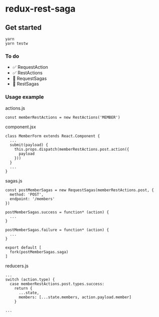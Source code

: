 # redux-rest-saga

## Get started

    yarn
    yarn testw
    
### To do

- ✅ RequestAction
- ✅ RestActions
- 🔲 RequestSagas
- 🔲 RestSagas

### Usage example


actions.js

    const memberRestActions = new RestActions('MEMBER')

component.jsx

    class MemberForm extends React.Component {
      ...
      submit(payload) {
        this.props.dispatch(memberRestActions.post.action({
          payload
        }))
      }
      ...
    }

sagas.js

    const postMemberSagas = new RequestSagas(memberRestActions.post, {
      method: 'POST',
      endpoint: '/members'
    })

    postMemberSagas.success = function* (action) {
      ...
    }

    postMemberSagas.failure = function* (action) {
      ...
    }

    export default [
      fork(postMemberSagas.saga)
    ]

reducers.js

    ...
    switch (action.type) {
      case memberRestActions.post.types.success:
        return {
          ...state,
          members: [...state.members, action.payload.member]
        }
    
    ...

